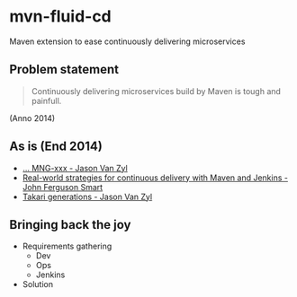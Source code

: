 mvn-fluid-cd
============

Maven extension to ease continuously delivering microservices

## Problem statement

> Continuously delivering microservices build by Maven is tough and painfull. 

(Anno 2014) 



## As is (End 2014)
* [... MNG-xxx - Jason Van Zyl]()
* [Real-world strategies for continuous delivery with Maven and Jenkins - John Ferguson Smart](http://www.slideshare.net/wakaleo/continuous-deliverywithmaven)
* [Takari generations - Jason Van Zyl](http://www.slideshare.net/Takari_io/takari-1)


## Bringing back the joy
* Requirements gathering
  * Dev
  * Ops
  * Jenkins
* Solution
